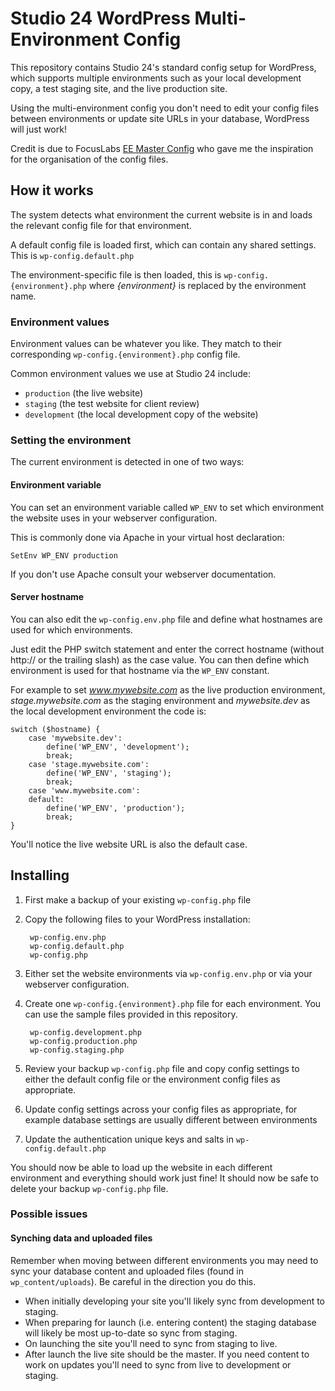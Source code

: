 # Studio 24 WordPress Multi-Environment Config

This repository contains Studio 24's standard config setup for WordPress, which 
supports multiple environments such as your local development copy, a test
staging site, and the live production site. 

Using the multi-environment config you don't need to edit your config files between environments or update site URLs in your database, WordPress will just work!

Credit is due to FocusLabs [EE Master Config](https://github.com/focuslabllc/ee-master-config)
who gave me the inspiration for the organisation of the config files.

## How it works

The system detects what environment the current website is in and loads the relevant config file for that environment. 

A default config file is loaded first, which can contain any shared settings. This is  `wp-config.default.php`

The environment-specific file is then loaded, this is  `wp-config.{environment}.php` where *{environment}* is replaced by the environment name.

### Environment values

Environment values can be whatever you like. They match to their corresponding `wp-config.{environment}.php` config file.

Common environment values we use at Studio 24 include:

* `production` (the live website)
* `staging` (the test website for client review)
* `development` (the local development copy of the website)

### Setting the environment

The current environment is detected in one of two ways:

#### Environment variable

You can set an environment variable called `WP_ENV` to set which environment the website uses in your webserver configuration. 

This is commonly done via Apache in your virtual host declaration:

    SetEnv WP_ENV production
    
If you don't use Apache consult your webserver documentation.

#### Server hostname

You can also edit the `wp-config.env.php` file and define what hostnames are used for which environments. 

Just edit the PHP switch statement and enter the correct hostname (without http:// or the trailing slash) as the case value. You can then define which environment is used for that hostname via the `WP_ENV` constant. 

For example to set *www.mywebsite.com* as the live production environment,  *stage.mywebsite.com* as the staging environment and *mywebsite.dev* as the local development environment the code is:

    switch ($hostname) {
        case 'mywebsite.dev':
            define('WP_ENV', 'development');
            break;
        case 'stage.mywebsite.com':
            define('WP_ENV', 'staging');
            break;
        case 'www.mywebsite.com':
        default: 
            define('WP_ENV', 'production');
            break;
    }
        
You'll notice the live website URL is also the default case.

## Installing
1. First make a backup of your existing `wp-config.php` file
2. Copy the following files to your WordPress installation:

        wp-config.env.php
        wp-config.default.php
        wp-config.php
        
3. Either set the website environments via `wp-config.env.php` or via your webserver configuration.
4. Create one `wp-config.{environment}.php` file for each environment. You can use the sample files provided in this repository.

        wp-config.development.php
        wp-config.production.php
        wp-config.staging.php

5. Review your backup `wp-config.php` file and copy config settings to either the default config file or the environment config files as appropriate.
6. Update config settings across your config files as appropriate, for example database settings are usually different between environments
7. Update the authentication unique keys and salts in `wp-config.default.php`

You should now be able to load up the website in each different environment and everything should work just fine! It should now be safe to delete your backup `wp-config.php` file.

### Possible issues

#### Synching data and uploaded files
Remember when moving between different environments you may need to sync your database content and uploaded files (found in `wp_content/uploads`). Be careful in the direction you do this.  

* When initially developing your site you'll likely sync from development to staging.
* When preparing for launch (i.e. entering content) the staging database will likely be most up-to-date so sync from staging.
* On launching the site you'll need to sync from staging to live.
* After launch the live site should be the master. If you need content to work on updates you'll need to sync from live to development or staging.


